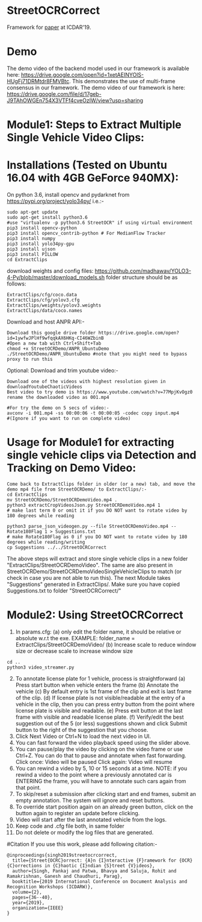 # StreetOCRCorrect
Framework for [paper](https://www.cse.iitb.ac.in/~ganesh/papers/icdarost2019.pdf) at ICDAR'19.

# Demo
The demo video of the backend model used in our framework is available here: https://drive.google.com/open?id=1xetAEINYOlS-HUgFj71DRMtdr8FMVBtc. This demonstrates the use of multi-frame consensus in our framework.
The demo video of our framework is here: https://drive.google.com/file/d/17geb-J9TAhOWGEn754X3VTFf4cveOzIW/view?usp=sharing


# Module1: Steps to Extract Multiple Single Vehicle Video Clips:

# Installations (Tested on Ubuntu 16.04 with 4GB GeForce 940MX):
On python 3.6, install opencv and pydarknet from https://pypi.org/project/yolo34py/ i.e.:-
```
sudo apt-get update
sudo apt-get install python3.6
#use "virtualenv -p python3.6 StreetOCR" if using virtual environment
pip3 install opencv-python
pip3 install opencv_contrib-python # For MedianFlow Tracker
pip3 install numpy
pip3 install yolo34py-gpu
pip3 install ujson
pip3 install PILLOW
cd ExtractClips
```

download weights and config files: https://github.com/madhawav/YOLO3-4-Py/blob/master/download_models.sh
folder structure should be as follows:
```
ExtractClips/cfg/coco.data
ExtractClips/cfg/yolov3.cfg
ExtractClips/weights/yolov3.weights
ExtractClips/data/coco.names
```

Download and host ANPR API:-
```
Download this google drive folder https://drive.google.com/open?id=1ywfwJPlHf9wfqqkAX6HKq-CI46WZbinB
#Open a new tab with Ctrl+Shift+Tab
chmod +x StreetOCRDemo/ANPR_UbuntuDemo
./StreetOCRDemo/ANPR_UbuntuDemo #note that you might need to bypass proxy to run this
```
Optional: Download and trim youtube video:-
```
Download one of the videos with highest resolution given in downloadYoutubeChaoticVideos
Best video to try demo is https://www.youtube.com/watch?v=77MpjKvOgz0
rename the downloaded video as 001.mp4

#For try the demo on 5 secs of video:-
avconv -i 001.mp4 -ss 00:00:06 -t 00:00:05 -codec copy input.mp4 
#(Ignore if you want to run on complete video) 
```

# Usage for Module1 for extracting single vehicle clips via Detection and Tracking on Demo Video:
```
Come back to ExtractClips folder in older (or a new) tab, and move the demo mp4 file from StreetOCRDemo/ to ExtractClips/:-
cd ExtractClips
mv StreetOCRDemo/StreetOCRDemoVideo.mp4 .
python3 extractCropVideosJson.py StreetOCRDemoVideo.mp4 1
# make last term 0 or omit it if you DO NOT want to rotate video by 180 degrees while reading

python3 parse_json_videogen.py --file StreetOCRDemoVideo.mp4 --Rotate180Flag 1 > Suggestions.txt
# make Rotate180Flag as 0 if you DO NOT want to rotate video by 180 degrees while reading/writing
cp Suggestions ../../StreetOCRCorrect
```
The above steps will extract and store single vehicle clips in a new folder "ExtractClips/StreetOCRDemoVideo". The same are also present in StreetOCRDemo/StreetOCRDemoVideoSingleVehicleClips to match (or check in case you are not able to run this).
The next Module takes "Suggestions" generated in ExtractClips/. Make sure you have copied Suggestions.txt to folder "StreetOCRCorrect/"

# Module2: Using StreetOCRCorrect

1. In params.cfg: 
	(a) only edit the folder name, it should be relative or absolute w.r.t the exe.
	   EXAMPLE: folder_name = ExtractClips/StreetOCRDemoVideo/
	(b) Increase scale to reduce window size or decrease scale to increase window size	
```
cd ..
python3 video_streamer.py
```
2. To annotate license plate for 1 vehicle, process is straightforward
	(a) Press start button when vehicle enters the frame
	(b) Annotate the vehicle
	(c) By default entry is 1st frame of the clip and exit is last frame of the clip.
	(d) If license plate is not visible/readable at the entry of a vehicle in the clip, then you can press entry
	button from the point where license plate is visible and readable.
	(e) Press exit button at the last frame with visible and readable license plate.
	(f) Verify/edit the best suggestion out of the 5 (or less) suggestions shown and click Submit button to the 
	right of the suggestion that you choose.
3. Click Next Video or Ctrl+N to load the next video in UI.
4. You can fast forward the video playback speed using the slider above.
5. You can pause/play the video by clicking on the video frame or use Ctrl+Z. You can do that to pause and annotate when fast forwarding. 
	Click once: Video will be paused
	Click again: Video will resume
6. You can rewind a video by 5, 10 or 15 seconds at a time.
	NOTE: if you rewind a video to the point where a previously 
	annotated car is ENTERING the frame, you will have to
	annotate such cars again from that point.
7. To skip/reset a submission after clicking start and end frames, submit an empty annotation. The system will ignore and reset buttons.
8. To override start position again on an already green button, click on the button again to register an update before clicking.
9. Video will start after the last annotated vehicle from the logs.
10. Keep code and .cfg file both, in same folder
11. Do not delete or modify the log files that are generated.

#Citation
If you use this work, please add following citation:-

```
@inproceedings{singh2019streetocrcorrect,
  title={Street{OCRC}orrect: {A}n {I}nteractive {F}ramework for {OCR} {C}orrections in {C}haotic {I}ndian {S}treet {V}ideos},
  author={Singh, Pankaj and Patwa, Bhavya and Saluja, Rohit and Ramakrishnan, Ganesh and Chaudhuri, Parag},
  booktitle={2019 International Conference on Document Analysis and Recognition Workshops (ICDARW)},
  volume={2},
  pages={36--40},
  year={2019},
  organization={IEEE}
}
```
